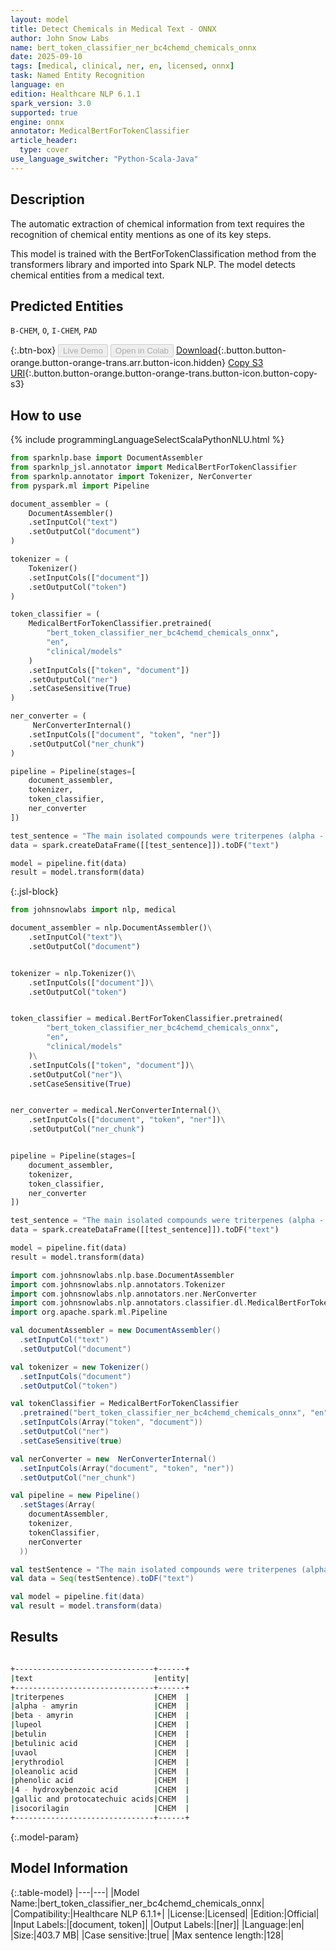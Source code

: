 ```yaml
---
layout: model
title: Detect Chemicals in Medical Text - ONNX
author: John Snow Labs
name: bert_token_classifier_ner_bc4chemd_chemicals_onnx
date: 2025-09-10
tags: [medical, clinical, ner, en, licensed, onnx]
task: Named Entity Recognition
language: en
edition: Healthcare NLP 6.1.1
spark_version: 3.0
supported: true
engine: onnx
annotator: MedicalBertForTokenClassifier
article_header:
  type: cover
use_language_switcher: "Python-Scala-Java"
---
```


## Description

The automatic extraction of chemical information from text requires the recognition of chemical entity mentions as one of its key steps.

This model is trained with the BertForTokenClassification method from the transformers library and imported into Spark NLP. The model detects chemical entities from a medical text.

## Predicted Entities

`B-CHEM`, `O`, `I-CHEM`, `PAD`

{:.btn-box}
<button class="button button-orange" disabled>Live Demo</button>
<button class="button button-orange" disabled>Open in Colab</button>
[Download](https://s3.amazonaws.com/auxdata.johnsnowlabs.com/clinical/models/bert_token_classifier_ner_bc4chemd_chemicals_onnx_en_6.1.1_3.0_1757524894770.zip){:.button.button-orange.button-orange-trans.arr.button-icon.hidden}
[Copy S3 URI](s3://auxdata.johnsnowlabs.com/clinical/models/bert_token_classifier_ner_bc4chemd_chemicals_onnx_en_6.1.1_3.0_1757524894770.zip){:.button.button-orange.button-orange-trans.button-icon.button-copy-s3}

## How to use



<div class="tabs-box" markdown="1">
{% include programmingLanguageSelectScalaPythonNLU.html %}

```python
from sparknlp.base import DocumentAssembler
from sparknlp_jsl.annotator import MedicalBertForTokenClassifier
from sparknlp.annotator import Tokenizer, NerConverter
from pyspark.ml import Pipeline

document_assembler = (
    DocumentAssembler()
    .setInputCol("text")
    .setOutputCol("document")
)

tokenizer = (
    Tokenizer()
    .setInputCols(["document"])
    .setOutputCol("token")
)

token_classifier = (
    MedicalBertForTokenClassifier.pretrained(
        "bert_token_classifier_ner_bc4chemd_chemicals_onnx",
        "en",
        "clinical/models"
    )
    .setInputCols(["token", "document"])
    .setOutputCol("ner")
    .setCaseSensitive(True)
)

ner_converter = (
     NerConverterInternal()
    .setInputCols(["document", "token", "ner"])
    .setOutputCol("ner_chunk")
)

pipeline = Pipeline(stages=[
    document_assembler,
    tokenizer,
    token_classifier,
    ner_converter
])

test_sentence = "The main isolated compounds were triterpenes (alpha - amyrin, beta - amyrin, lupeol, betulin, betulinic acid, uvaol, erythrodiol and oleanolic acid) and phenolic acid derivatives from 4 - hydroxybenzoic acid (gallic and protocatechuic acids and isocorilagin)."
data = spark.createDataFrame([[test_sentence]]).toDF("text")

model = pipeline.fit(data)
result = model.transform(data)
```
{:.jsl-block}
```python
from johnsnowlabs import nlp, medical

document_assembler = nlp.DocumentAssembler()\
    .setInputCol("text")\
    .setOutputCol("document")


tokenizer = nlp.Tokenizer()\
    .setInputCols(["document"])\
    .setOutputCol("token")


token_classifier = medical.BertForTokenClassifier.pretrained(
        "bert_token_classifier_ner_bc4chemd_chemicals_onnx",
        "en",
        "clinical/models"
    )\
    .setInputCols(["token", "document"])\
    .setOutputCol("ner")\
    .setCaseSensitive(True)


ner_converter = medical.NerConverterInternal()\
    .setInputCols(["document", "token", "ner"])\
    .setOutputCol("ner_chunk")


pipeline = Pipeline(stages=[
    document_assembler,
    tokenizer,
    token_classifier,
    ner_converter
])

test_sentence = "The main isolated compounds were triterpenes (alpha - amyrin, beta - amyrin, lupeol, betulin, betulinic acid, uvaol, erythrodiol and oleanolic acid) and phenolic acid derivatives from 4 - hydroxybenzoic acid (gallic and protocatechuic acids and isocorilagin)."
data = spark.createDataFrame([[test_sentence]]).toDF("text")

model = pipeline.fit(data)
result = model.transform(data)
```

```scala
import com.johnsnowlabs.nlp.base.DocumentAssembler
import com.johnsnowlabs.nlp.annotators.Tokenizer
import com.johnsnowlabs.nlp.annotators.ner.NerConverter
import com.johnsnowlabs.nlp.annotators.classifier.dl.MedicalBertForTokenClassifier
import org.apache.spark.ml.Pipeline

val documentAssembler = new DocumentAssembler()
  .setInputCol("text")
  .setOutputCol("document")

val tokenizer = new Tokenizer()
  .setInputCols("document")
  .setOutputCol("token")

val tokenClassifier = MedicalBertForTokenClassifier
  .pretrained("bert_token_classifier_ner_bc4chemd_chemicals_onnx", "en", "clinical/models")
  .setInputCols(Array("token", "document"))
  .setOutputCol("ner")
  .setCaseSensitive(true)

val nerConverter = new  NerConverterInternal()
  .setInputCols(Array("document", "token", "ner"))
  .setOutputCol("ner_chunk")

val pipeline = new Pipeline()
  .setStages(Array(
    documentAssembler,
    tokenizer,
    tokenClassifier,
    nerConverter
  ))

val testSentence = "The main isolated compounds were triterpenes (alpha - amyrin, beta - amyrin, lupeol, betulin, betulinic acid, uvaol, erythrodiol and oleanolic acid) and phenolic acid derivatives from 4 - hydroxybenzoic acid (gallic and protocatechuic acids and isocorilagin)."
val data = Seq(testSentence).toDF("text")

val model = pipeline.fit(data)
val result = model.transform(data)
```
</div>

## Results

```bash

+-------------------------------+------+
|text                           |entity|
+-------------------------------+------+
|triterpenes                    |CHEM  |
|alpha - amyrin                 |CHEM  |
|beta - amyrin                  |CHEM  |
|lupeol                         |CHEM  |
|betulin                        |CHEM  |
|betulinic acid                 |CHEM  |
|uvaol                          |CHEM  |
|erythrodiol                    |CHEM  |
|oleanolic acid                 |CHEM  |
|phenolic acid                  |CHEM  |
|4 - hydroxybenzoic acid        |CHEM  |
|gallic and protocatechuic acids|CHEM  |
|isocorilagin                   |CHEM  |
+-------------------------------+------+

```

{:.model-param}
## Model Information

{:.table-model}
|---|---|
|Model Name:|bert_token_classifier_ner_bc4chemd_chemicals_onnx|
|Compatibility:|Healthcare NLP 6.1.1+|
|License:|Licensed|
|Edition:|Official|
|Input Labels:|[document, token]|
|Output Labels:|[ner]|
|Language:|en|
|Size:|403.7 MB|
|Case sensitive:|true|
|Max sentence length:|128|
